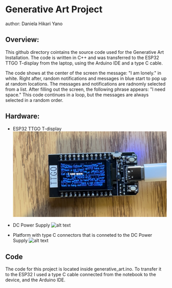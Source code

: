 # Generative Art Project
author: Daniela Hikari Yano

## Overview:
This github directory cointains the source code used for the Generative Art Installation. 
The code is written in C++ and was transferred to the ESP32 TTGO T-display from the laptop, using the Arduino IDE and a type C cable.

The code shows at the center of the screen the message: "I am lonely." in white.
Right after, random notifications and messages in blue start to pop up at random locations. The messages and notifications are radnomly selected from a list. 
After filling out the screen, the following phrase appears: "I need space."
This code continues in a loop, but the messages are always selected in a random order.  

## Hardware:
- ESP32 TTGO T-display
![alt text](./pictures/esp32.jpeg)

- DC Power Supply
![alt text](./pictures/IMG_7186.png)


- Platform with type C connectors that is conneted to the DC Power Supply
![alt text](./pictures/IMG_7179.png)

## Code
The code for this project is located inside generative_art.ino. To transfer it to the ESP32 I used a type C cable connected from the notebook to the device, and the Arduino IDE. 




